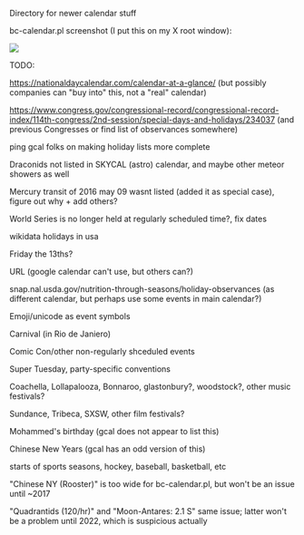 Directory for newer calendar stuff

bc-calendar.pl screenshot (I put this on my X root window):

<img src="bc-cal-ss.gif">

TODO:

https://nationaldaycalendar.com/calendar-at-a-glance/ (but possibly
companies can "buy into" this, not a "real" calendar)

https://www.congress.gov/congressional-record/congressional-record-index/114th-congress/2nd-session/special-days-and-holidays/234037
(and previous Congresses or find list of observances somewhere)

ping gcal folks on making holiday lists more complete

Draconids not listed in SKYCAL (astro) calendar, and maybe other
meteor showers as well

Mercury transit of 2016 may 09 wasnt listed (added it as special case), figure out why + add others?

World Series is no longer held at regularly scheduled time?, fix dates

wikidata holidays in usa

Friday the 13ths?

URL (google calendar can't use, but others can?)

snap.nal.usda.gov/nutrition-through-seasons/holiday-observances (as
different calendar, but perhaps use some events in main calendar?)

Emoji/unicode as event symbols

Carnival (in Rio de Janiero)

Comic Con/other non-regularly shceduled events

Super Tuesday, party-specific conventions

Coachella, Lollapalooza, Bonnaroo, glastonbury?, woodstock?, other
music festivals?

Sundance, Tribeca, SXSW, other film festivals?

Mohammed's birthday (gcal does not appear to list this)

Chinese New Years (gcal has an odd version of this)

starts of sports seasons, hockey, baseball, basketball, etc

"Chinese NY (Rooster)" is too wide for bc-calendar.pl, but won't be an
issue until ~2017

"Quadrantids (120/hr)" and "Moon-Antares: 2.1<B0> S" same issue;
latter won't be a problem until 2022, which is suspicious actually

